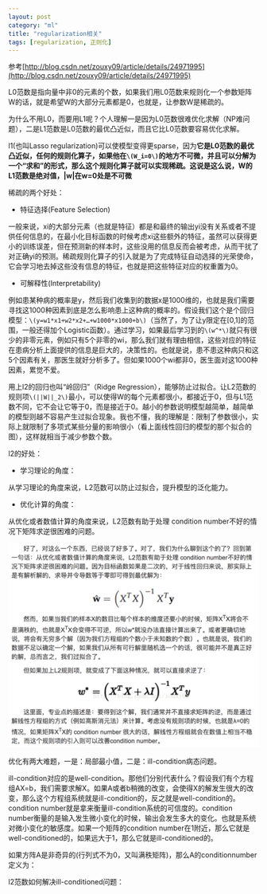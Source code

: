 ```yaml
---
layout: post
category: "ml"
title: "regularization相关"
tags: [regularization, 正则化]
---
```


参考[http://blog.csdn.net/zouxy09/article/details/24971995](http://blog.csdn.net/zouxy09/article/details/24971995)

L0范数是指向量中非0的元素的个数，如果我们用L0范数来规则化一个参数矩阵W的话，就是希望W的大部分元素都是0，也就是，让参数W是稀疏的。

为什么不用L0，而要用L1呢？个人理解一是因为L0范数很难优化求解（NP难问题），二是L1范数是L0范数的最优凸近似，而且它比L0范数要容易优化求解。

l1(也叫Lasso regularization)可以使模型变得更sparse，因为**它是L0范数的最优凸近似，任何的规则化算子，如果他在`\(W_i=0\)`的地方不可微，并且可以分解为一个“求和”的形式，那么这个规则化算子就可以实现稀疏。这说是这么说，W的L1范数是绝对值，|w|在w=0处是不可微**

稀疏的两个好处：
+ 特征选择(Feature Selection)

一般来说，xi的大部分元素（也就是特征）都是和最终的输出yi没有关系或者不提供任何信息的，在最小化目标函数的时候考虑xi这些额外的特征，虽然可以获得更小的训练误差，但在预测新的样本时，这些没用的信息反而会被考虑，从而干扰了对正确yi的预测。稀疏规则化算子的引入就是为了完成特征自动选择的光荣使命，它会学习地去掉这些没有信息的特征，也就是把这些特征对应的权重置为0。

+ 可解释性(Interpretability)

例如患某种病的概率是y，然后我们收集到的数据x是1000维的，也就是我们需要寻找这1000种因素到底是怎么影响患上这种病的概率的。假设我们这个是个回归模型：`\(y=w1*x1+w2*x2+…+w1000*x1000+b\)`（当然了，为了让y限定在[0,1]的范围，一般还得加个Logistic函数）。通过学习，如果最后学习到的`\(w^*\)`就只有很少的非零元素，例如只有5个非零的wi，那么我们就有理由相信，这些对应的特征在患病分析上面提供的信息是巨大的，决策性的。也就是说，患不患这种病只和这5个因素有关，那医生就好分析多了。但如果1000个wi都非0，医生面对这1000种因素，累觉不爱。

用上l2的回归也叫“岭回归”（Ridge Regression），能够防止过拟合。让L2范数的规则项`\(||W||_2\)`最小，可以使得W的每个元素都很小，都接近于0，但与L1范数不同，它不会让它等于0，而是接近于0。越小的参数说明模型越简单，越简单的模型则越不容易产生过拟合现象。我也不懂，我的理解是：限制了参数很小，实际上就限制了多项式某些分量的影响很小（看上面线性回归的模型的那个拟合的图），这样就相当于减少参数个数。

l2的好处：
+ 学习理论的角度：

从学习理论的角度来说，L2范数可以防止过拟合，提升模型的泛化能力。

+ 优化计算的角度：

从优化或者数值计算的角度来说，L2范数有助于处理 condition number不好的情况下矩阵求逆很困难的问题。

![l2-improve-condition-number.png](https://raw.githubusercontent.com/daiwk/dl.ai/master/c2/imgs/l2-improve-condition-number.png)

优化有两大难题，一是：局部最小值，二是：ill-condition病态问题。

ill-condition对应的是well-condition。那他们分别代表什么？假设我们有个方程组AX=b，我们需要求解X。如果A或者b稍微的改变，会使得X的解发生很大的改变，那么这个方程组系统就是ill-condition的，反之就是well-condition的。condition number就是拿来衡量ill-condition系统的可信度的。condition number衡量的是输入发生微小变化的时候，输出会发生多大的变化。也就是系统对微小变化的敏感度。如果一个矩阵的condition number在1附近，那么它就是well-conditioned的，如果远大于1，那么它就是ill-conditioned的。

如果方阵A是非奇异的(行列式不为0，又叫满秩矩阵)，那么A的conditionnumber定义为：


l2范数如何解决ill-conditioned问题：


